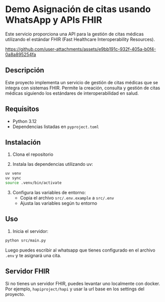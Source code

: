 
# Demo Asignación de citas usando WhatsApp y APIs FHIR

Este servicio proporciona una API para la gestión de citas médicas utilizando el estándar FHIR (Fast Healthcare Interoperability Resources).

https://github.com/user-attachments/assets/e9bb191c-932f-405a-b0f4-0a8a895254fa



## Descripción

Este proyecto implementa un servicio de gestión de citas médicas que se integra con sistemas FHIR. Permite la creación, consulta y gestión de citas médicas siguiendo los estándares de interoperabilidad en salud.

## Requisitos

- Python 3.12
- Dependencias listadas en `pyproject.toml`

## Instalación

1. Clona el repositorio

2. Instala las dependencias utilizando uv:

```bash
uv venv
uv sync
source .venv/bin/activate
```

3. Configura las variables de entorno:
   - Copia el archivo `src/.env.example` a `src/.env`
   - Ajusta las variables según tu entorno


## Uso

1. Inicia el servidor:

```bash
python src/main.py
```

Luego puedes escribir al whatsapp que tienes configurado en el archivo `.env` y te asignará una cita.

## Servidor FHIR

Si no tienes un servidor FHIR, puedes levantar uno localmente con docker. Por ejemplo, `hapiproject/hapi` y usar la url base en los settings del proyecto. 

